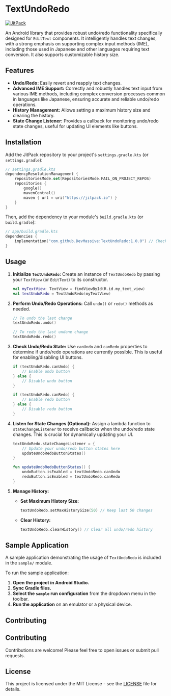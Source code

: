 # TextUndoRedo

[![JitPack](https://jitpack.io/v/DevMassive/TextUndoRedo.svg)](https://jitpack.io/#DevMassive/TextUndoRedo)

An Android library that provides robust undo/redo functionality specifically designed for `EditText` components. It intelligently handles text changes, with a strong emphasis on supporting complex input methods (IME), including those used in Japanese and other languages requiring text conversion. It also supports customizable history size.

## Features

*   **Undo/Redo:** Easily revert and reapply text changes.
*   **Advanced IME Support:** Correctly and robustly handles text input from various IME methods, including complex conversion processes common in languages like Japanese, ensuring accurate and reliable undo/redo operations.
*   **History Management:** Allows setting a maximum history size and clearing the history.
*   **State Change Listener:** Provides a callback for monitoring undo/redo state changes, useful for updating UI elements like buttons.

## Installation

Add the JitPack repository to your project's `settings.gradle.kts` (or `settings.gradle`):

```kotlin
// settings.gradle.kts
dependencyResolutionManagement {
    repositoriesMode.set(RepositoriesMode.FAIL_ON_PROJECT_REPOS)
    repositories {
        google()
        mavenCentral()
        maven { url = uri("https://jitpack.io") }
    }
}
```

Then, add the dependency to your module's `build.gradle.kts` (or `build.gradle`):

```kotlin
// app/build.gradle.kts
dependencies {
    implementation("com.github.DevMassive:TextUndoRedo:1.0.0") // Check JitPack for the latest version
}
```

## Usage

1.  **Initialize `TextUndoRedo`:**
    Create an instance of `TextUndoRedo` by passing your `TextView` (or `EditText`) to its constructor.

    ```kotlin
    val myTextView: TextView = findViewById(R.id.my_text_view)
    val textUndoRedo = TextUndoRedo(myTextView)
    ```

2.  **Perform Undo/Redo Operations:**
    Call `undo()` or `redo()` methods as needed.

    ```kotlin
    // To undo the last change
    textUndoRedo.undo()

    // To redo the last undone change
    textUndoRedo.redo()
    ```

3.  **Check Undo/Redo State:**
    Use `canUndo` and `canRedo` properties to determine if undo/redo operations are currently possible. This is useful for enabling/disabling UI buttons.

    ```kotlin
    if (textUndoRedo.canUndo) {
        // Enable undo button
    } else {
        // Disable undo button
    }

    if (textUndoRedo.canRedo) {
        // Enable redo button
    } else {
        // Disable redo button
    }
    ```

4.  **Listen for State Changes (Optional):**
    Assign a lambda function to `stateChangeListener` to receive callbacks when the undo/redo state changes. This is crucial for dynamically updating your UI.

    ```kotlin
    textUndoRedo.stateChangeListener = {
        // Update your undo/redo button states here
        updateUndoRedoButtonStates()
    }

    fun updateUndoRedoButtonStates() {
        undoButton.isEnabled = textUndoRedo.canUndo
        redoButton.isEnabled = textUndoRedo.canRedo
    }
    ```

5.  **Manage History:**
    *   **Set Maximum History Size:**
        ```kotlin
        textUndoRedo.setMaxHistorySize(50) // Keep last 50 changes
        ```
    *   **Clear History:**
        ```kotlin
        textUndoRedo.clearHistory() // Clear all undo/redo history
        ```

## Sample Application

A sample application demonstrating the usage of `TextUndoRedo` is included in the `sample/` module.

To run the sample application:

1.  **Open the project in Android Studio.**
2.  **Sync Gradle files.**
3.  **Select the `sample` run configuration** from the dropdown menu in the toolbar.
4.  **Run the application** on an emulator or a physical device.

## Contributing



## Contributing

Contributions are welcome! Please feel free to open issues or submit pull requests.

## License

This project is licensed under the MIT License - see the [LICENSE](LICENSE) file for details.